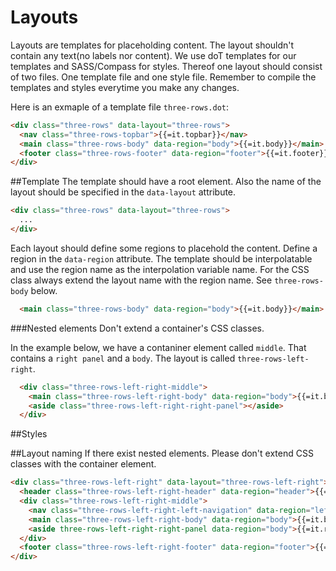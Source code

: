 Layouts
=======

Layouts are templates for placeholding content. The layout shouldn't contain any text(no labels nor content). We use doT templates for our templates and SASS/Compass for styles. Thereof one layout should consist of two files. One template file and one style file. Remember to compile the templates and styles everytime you make any changes.

Here is an exmaple of a template file `three-rows.dot`:

```html
<div class="three-rows" data-layout="three-rows">
  <nav class="three-rows-topbar">{{=it.topbar}}</nav>
  <main class="three-rows-body" data-region="body">{{=it.body}}</main>
  <footer class="three-rows-footer" data-region="footer">{{=it.footer}}</footer>
</div>
```

##Template
The template should have a root element. Also the name of the layout should be specified in the `data-layout` attribute.
```html
<div class="three-rows" data-layout="three-rows">
  ...
</div>
```
Each layout should define some regions to placehold the content. Define a region in the `data-region` attribute. The template should be interpolatable and use the region name as the interpolation variable name. For the CSS class always extend the layout name with the region name. See `three-rows-body` below.
```html
  <main class="three-rows-body" data-region="body">{{=it.body}}</main>
```
###Nested elements
Don't extend a container's CSS classes.

In the example below, we have a contaniner element called `middle`. That contains a `right panel` and a `body`. The layout is called `three-rows-left-right`.
```html
  <div class="three-rows-left-right-middle">
    <main class="three-rows-left-right-body" data-region="body">{{=it.body}}</main>
    <aside class="three-rows-left-right-right-panel"></aside>
  </div>
```
##Styles

##Layout naming
If there exist nested elements. Please don't extend CSS classes with  the container element.
```html
<div class="three-rows-left-right" data-layout="three-rows-left-right">
  <header class="three-rows-left-right-header" data-region="header">{{=it.header}}</header>
  <div class="three-rows-left-right-middle">
    <nav class="three-rows-left-right-left-navigation" data-region="left-navigation">{{=it.leftNavigation}}</nav> <!- We didn't extend the three-rows-left-right-middle CSS class ->
    <main class="three-rows-left-right-body" data-region="body">{{=it.body}}</main> <!-  We didn't extend the three-rows-left-right-middle CSS class ->
    <aside three-rows-left-right-right-panel data-region="body">{{=it.rightPanel}}</aside> <!- We didn't extend the three-rows-left-right-middle CSS class ->
  </div>
  <footer class="three-rows-left-right-footer" data-region="footer">{{=it.footer}}</footer>
</div>
```
